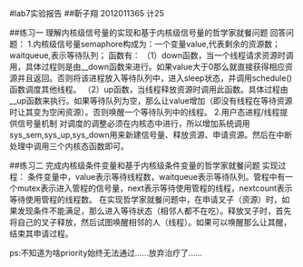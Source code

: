 #lab7实验报告
##靳子翔 2012011365 计25

##练习一  理解内核级信号量的实现和基于内核级信号量的哲学家就餐问题
回答问题：
1.内核级信号量semaphore构成为：一个变量value,代表剩余的资源数；waitqueue,表示等待队列；
函数有：
（1）down函数，当一个线程请求资源时调用，具体过程则是由__down函数来进行。如果value大于0那么就直接获得相应资源并且返回。否则将该进程放入等待队列中，进入sleep状态，并调用schedule()函数调度其他线程。
（2）up函数，当线程释放资源时调用此函数。具体过程由 __up函数来执行。如果等待队列为空，那么让value增加（即没有线程在等待资源时让其变为空闲资源）。否则唤醒一个等待队列中的线程。
2.用户态进程/线程提供信号量机制
对调度的调整必须在内核态中进行，所以增加系统调用sys_sem,sys_up,sys_down用来新建信号量、释放资源、申请资源。然后在中断处理中调用三个内核态函数即可。

##练习二  完成内核级条件变量和基于内核级条件变量的哲学家就餐问题
实现过程：
条件变量中，value表示等待线程数，waitqueue表示等待队列。管程中有一个mutex表示进入管程的信号量，next表示等待使用管程的线程，nextcount表示等待使用管程的线程数。
在实现哲学家就餐问题中，在申请叉子（资源）时，如果发现条件不能满足，那么进入等待状态（相邻人都不在吃）。释放叉子时，首先将自己的叉子释放，然后试图唤醒相邻的人（线程）。如果可以唤醒那么让其醒，结束其申请过程。
>
ps:不知道为啥priority始终无法通过……放弃治疗了……

